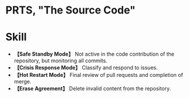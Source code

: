 # PRTS, "The Source Code"

# Skill

* **【Safe Standby Mode】** Not active in the code contribution of the repository, but monitoring all commits.
* **【Crisis Response Mode】** Classify and respond to issues.
* **【Hot Restart Mode】** Final review of pull requests and completion of merge.
* **【Erase Agreement】** Delete invalid content from the repository.
